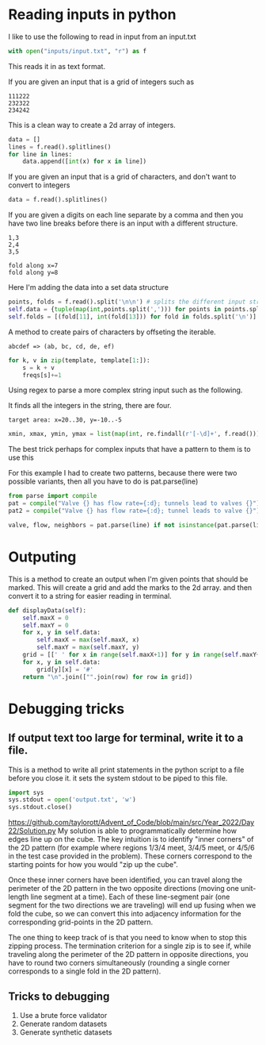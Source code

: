 


# Reading inputs in python

I like to use the following to read in input from an input.txt

```py
with open("inputs/input.txt", "r") as f
```
This reads it in as text format. 

If you are given an input that is a grid of integers such as 

```
111222
232322
234242
```

This is a clean way to create a 2d array of integers.
```py
data = []
lines = f.read().splitlines()
for line in lines:
    data.append([int(x) for x in line])
```

If you are given an input that is a grid of characters, and don't want to convert to integers

```py
data = f.read().splitlines()
```

If you are given a digits on each line separate by a comma and then you have two line breaks before
there is an input with a different structure.

```
1,3
2,4
3,5

fold along x=7
fold along y=8
```

Here I'm adding the data into a set data structure
```py
points, folds = f.read().split('\n\n') # splits the different input structures that are seprated by two line breaks
self.data = {tuple(map(int,points.split(','))) for points in points.split('\n')} # read in comma separated digits that are line breaked
self.folds = [(fold[11], int(fold[13])) for fold in folds.split('\n')]
```

A method to create pairs of characters by offseting the iterable.  
```
abcdef => (ab, bc, cd, de, ef)
```

```py
for k, v in zip(template, template[1:]):
    s = k + v
    freqs[s]+=1
```

Using regex to parse a more complex string input such as the following. 

It finds all the integers in the string, there are four.  

```
target area: x=20..30, y=-10..-5
```

```py
xmin, xmax, ymin, ymax = list(map(int, re.findall(r'[-\d]+', f.read())))
```

The best trick perhaps for complex inputs that have a pattern to them is to use this

For this example I had to create two patterns, because there were two possible variants, then all you have to do is pat.parse(line)

```py
from parse import compile
pat = compile("Valve {} has flow rate={:d}; tunnels lead to valves {}")
pat2 = compile("Valve {} has flow rate={:d}; tunnel leads to valve {}")

valve, flow, neighbors = pat.parse(line) if not isinstance(pat.parse(line), type(None)) else pat2.parse(line)
```

# Outputing 

This is a method to create an output when I'm given points that should be marked.  This will create a grid
and add the marks to the 2d array. and then convert it to a string for easier reading in terminal. 

```py
def displayData(self):
    self.maxX = 0
    self.maxY = 0
    for x, y in self.data:
        self.maxX = max(self.maxX, x)
        self.maxY = max(self.maxY, y)
    grid = [[' ' for x in range(self.maxX+1)] for y in range(self.maxY+1)]
    for x, y in self.data:
        grid[y][x] = '#'
    return "\n".join(["".join(row) for row in grid])
```

# Debugging tricks

## If output text too large for terminal, write it to a file. 

This is a method to write all print statements in the python script to a file before you close it. 
it sets the system stdout to be piped to this file.  
```py
import sys
sys.stdout = open('output.txt', 'w')
sys.stdout.close()
```

https://github.com/taylorott/Advent_of_Code/blob/main/src/Year_2022/Day22/Solution.py
My solution is able to programmatically determine how edges line up on the cube. The key intuition is to identify "inner corners" of the 2D pattern (for example where regions 1/3/4 meet, 3/4/5 meet, or 4/5/6 in the test case provided in the problem). These corners correspond to the starting points for how you would "zip up the cube".

Once these inner corners have been identified, you can travel along the perimeter of the 2D pattern in the two opposite directions (moving one unit-length line segment at a time). Each of these line-segment pair (one segment for the two directions we are traveling) will end up fusing when we fold the cube, so we can convert this into adjacency information for the corresponding grid-points in the 2D pattern.

The one thing to keep track of is that you need to know when to stop this zipping process. The termination criterion for a single zip is to see if, while traveling along the perimeter of the 2D pattern in opposite directions, you have to round two corners simultaneously (rounding a single corner corresponds to a single fold in the 2D pattern).

## Tricks to debugging

1. Use a brute force validator
1. Generate random datasets
1. Generate synthetic datasets